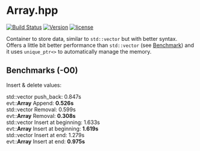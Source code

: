 # Array.hpp

[![Build Status](https://travis-ci.org/illescasDaniel/Array.hpp.svg?branch=master)](https://travis-ci.org/illescasDaniel/Array.hpp)
[![Version](https://img.shields.io/badge/version-v1.3--beta-green.svg)](https://github.com/illescasDaniel/Array.hpp/releases)
[![license](https://img.shields.io/github/license/mashape/apistatus.svg?maxAge=2592000)](https://github.com/illescasDaniel/Array.hpp/blob/master/LICENCE) 

Container to store data, similar to `std::vector` but with better syntax.  
Offers a little bit better performance than `std::vector` (see [Benchmark](#Benchmark)) and it uses `unique_ptr<>` to automatically manage the memory.

## Benchmarks (-O0)

Insert & delete values:

std::vector push_back: 0.847s  
evt::**Array** Append: **0.526s**  
std::vector Removal: 0.599s  
evt::**Array** Removal: **0.308s**  
std::vector Insert at beginning: 1.633s  
evt::**Array** Insert at beginning: **1.619s**  
std::vector Insert at end: 1.279s  
evt::**Array** Insert at end: **0.975s**  
